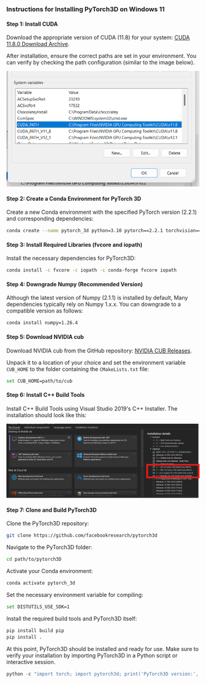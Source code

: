 ### Instructions for Installing PyTorch3D on Windows 11

#### Step 1: Install CUDA
Download the appropriate version of CUDA (11.8) for your system:
[CUDA 11.8.0 Download Archive](https://developer.nvidia.com/cuda-11-8-0-download-archive?target_os=Windows&target_arch=x86_64&target_version=11&target_type=exe_network).

After installation, ensure the correct paths are set in your environment. You can verify by checking the path configuration (similar to the image below).

![CUDA Path Configuration](cuda_path.png)

#### Step 2: Create a Conda Environment for PyTorch 3D
Create a new Conda environment with the specified PyTorch version (2.2.1) and corresponding dependencies:

```bash
conda create --name pytorch_3d python=3.10 pytorch==2.2.1 torchvision==0.17.1 torchaudio==2.2.1 pytorch-cuda=11.8 -c pytorch -c nvidia
```

#### Step 3: Install Required Libraries (fvcore and iopath)
Install the necessary dependencies for PyTorch3D:

```bash
conda install -c fvcore -c iopath -c conda-forge fvcore iopath
```

#### Step 4: Downgrade Numpy (Recommended Version)
Although the latest version of Numpy (2.1.1) is installed by default, Many dependencies typically rely on Numpy 1.x.x. You can downgrade to a compatible version as follows:

```bash
conda install numpy=1.26.4
```

#### Step 5: Download NVIDIA cub
Download NVIDIA cub from the GitHub repository:
[NVIDIA CUB Releases](https://github.com/NVIDIA/cub/releases).

Unpack it to a location of your choice and set the environment variable `CUB_HOME` to the folder containing the `CMakeLists.txt` file:

```bash
set CUB_HOME=path/to/cub
```

#### Step 6: Install C++ Build Tools
Install C++ Build Tools using Visual Studio 2019's C++ Installer. The installation should look like this:

![Visual Studio C++ Installer](vs_19_cpp.png)

#### Step 7: Clone and Build PyTorch3D
Clone the PyTorch3D repository:

```bash
git clone https://github.com/facebookresearch/pytorch3d
```

Navigate to the PyTorch3D folder:

```bash
cd path/to/pytorch3D
```

Activate your Conda environment:

```bash
conda activate pytorch_3d
```

Set the necessary environment variable for compiling:

```bash
set DISTUTILS_USE_SDK=1
```

Install the required build tools and PyTorch3D itself:

```bash
pip install build pip
pip install .
```

At this point, PyTorch3D should be installed and ready for use. Make sure to verify your installation by importing PyTorch3D in a Python script or interactive session.

```python
python -c "import torch; import pytorch3d; print('PyTorch3D version:', pytorch3d.__version__)"
```